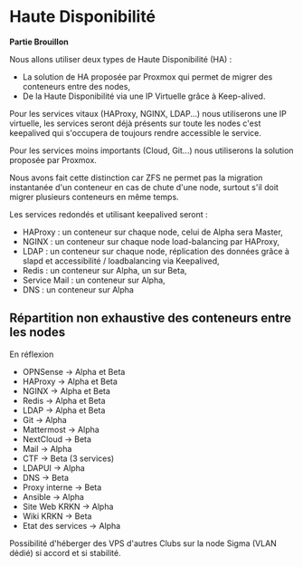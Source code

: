 # Haute Disponibilité

**Partie Brouillon**

Nous allons utiliser deux types de Haute Disponibilité (HA) :
- La solution de HA proposée par Proxmox qui permet de migrer des conteneurs entre des nodes,
- De la Haute Disponibilité via une IP Virtuelle grâce à Keep-alived.

Pour les services vitaux (HAProxy, NGINX, LDAP...) nous utiliserons une IP virtuelle, les services seront déjà présents sur toute les nodes c'est keepalived qui s'occupera de toujours rendre accessible le service.

Pour les services moins importants (Cloud, Git...) nous utiliserons la solution proposée par Proxmox.

Nous avons fait cette distinction car ZFS ne permet pas la migration instantanée d'un conteneur en cas de chute d'une node, surtout s'il doit migrer plusieurs conteneurs en même temps.

Les services redondés et utilisant keepalived seront :
- HAProxy : un conteneur sur chaque node, celui de Alpha sera Master,
- NGINX : un conteneur sur chaque node load-balancing par HAProxy,
- LDAP : un conteneur sur chaque node, réplication des données grâce à slapd et accessibilité / loadbalancing via Keepalived,
- Redis : un conteneur sur Alpha, un sur Beta,
- Service Mail : un conteneur sur Alpha,
- DNS : un conteneur sur Alpha


## Répartition non exhaustive des conteneurs entre les nodes

En réflexion

- OPNSense -> Alpha et Beta
- HAProxy -> Alpha et Beta
- NGINX -> Alpha et Beta
- Redis -> Alpha et Beta
- LDAP -> Alpha et Beta
- Git -> Alpha
- Mattermost -> Alpha
- NextCloud -> Beta
- Mail -> Alpha
- CTF -> Beta (3 services)
- LDAPUI -> Alpha
- DNS -> Beta
- Proxy interne -> Beta
- Ansible -> Alpha
- Site Web KRKN -> Alpha
- Wiki KRKN -> Beta
- Etat des services -> Alpha

Possibilité d'héberger des VPS d'autres Clubs sur la node Sigma (VLAN dédié) si accord et si stabilité.
